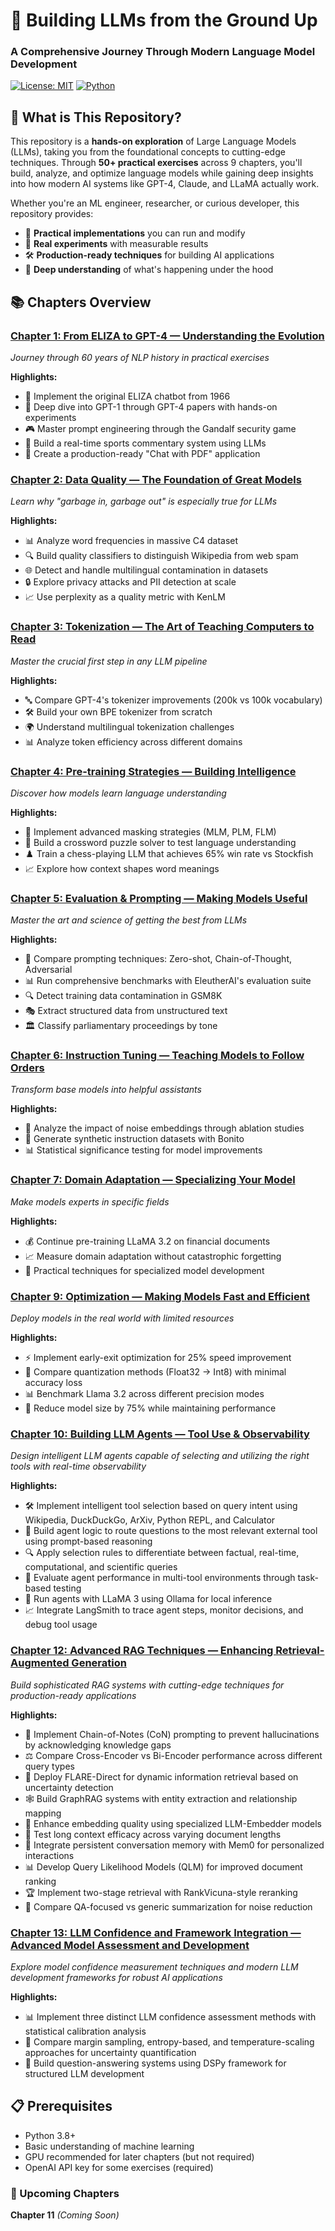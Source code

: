 # 🤖 Building LLMs from the Ground Up
### A Comprehensive Journey Through Modern Language Model Development

[![License: MIT](https://img.shields.io/badge/License-MIT-yellow.svg)](https://opensource.org/licenses/MIT)
[![Python](https://img.shields.io/badge/python-3.8+-blue.svg)](https://www.python.org/downloads/)

## 🎯 What is This Repository?

This repository is a **hands-on exploration** of Large Language Models (LLMs), taking you from the foundational concepts to cutting-edge techniques. Through **50+ practical exercises** across 9 chapters, you'll build, analyze, and optimize language models while gaining deep insights into how modern AI systems like GPT-4, Claude, and LLaMA actually work.

Whether you're an ML engineer, researcher, or curious developer, this repository provides:
- 📝 **Practical implementations** you can run and modify
- 🔬 **Real experiments** with measurable results
- 🛠️ **Production-ready techniques** for building AI applications
- 🧠 **Deep understanding** of what's happening under the hood

## 📚 Chapters Overview

### [Chapter 1: From ELIZA to GPT-4 — Understanding the Evolution](./Chapter%201/)
*Journey through 60 years of NLP history in practical exercises*

**Highlights:**
- 🤖 Implement the original ELIZA chatbot from 1966
- 📖 Deep dive into GPT-1 through GPT-4 papers with hands-on experiments
- 🎮 Master prompt engineering through the Gandalf security game
- 🏀 Build a real-time sports commentary system using LLMs
- 💬 Create a production-ready "Chat with PDF" application

### [Chapter 2: Data Quality — The Foundation of Great Models](./Chapter%202/)
*Learn why "garbage in, garbage out" is especially true for LLMs*

**Highlights:**
- 📊 Analyze word frequencies in massive C4 dataset
- 🔍 Build quality classifiers to distinguish Wikipedia from web spam
- 🌐 Detect and handle multilingual contamination in datasets
- 🔒 Explore privacy attacks and PII detection at scale
- 📈 Use perplexity as a quality metric with KenLM

### [Chapter 3: Tokenization — The Art of Teaching Computers to Read](./Chapter%203/)
*Master the crucial first step in any LLM pipeline*

**Highlights:**
- 🔤 Compare GPT-4's tokenizer improvements (200k vs 100k vocabulary)
- 🛠️ Build your own BPE tokenizer from scratch
- 🌍 Understand multilingual tokenization challenges
- 📊 Analyze token efficiency across different domains

### [Chapter 4: Pre-training Strategies — Building Intelligence](./Chapter%204/)
*Discover how models learn language understanding*

**Highlights:**
- 🧩 Implement advanced masking strategies (MLM, PLM, FLM)
- 🎯 Build a crossword puzzle solver to test language understanding
- ♟️ Train a chess-playing LLM that achieves 65% win rate vs Stockfish
- 📈 Explore how context shapes word meanings

### [Chapter 5: Evaluation & Prompting — Making Models Useful](./Chapter%205/)
*Master the art and science of getting the best from LLMs*

**Highlights:**
- 🧪 Compare prompting techniques: Zero-shot, Chain-of-Thought, Adversarial
- 📊 Run comprehensive benchmarks with EleutherAI's evaluation suite
- 🔍 Detect training data contamination in GSM8K
- 🎭 Extract structured data from unstructured text
- 🏛️ Classify parliamentary proceedings by tone

### [Chapter 6: Instruction Tuning — Teaching Models to Follow Orders](./Chapter%206/)
*Transform base models into helpful assistants*

**Highlights:**
- 🎯 Analyze the impact of noise embeddings through ablation studies
- 🤖 Generate synthetic instruction datasets with Bonito
- 📊 Statistical significance testing for model improvements

### [Chapter 7: Domain Adaptation — Specializing Your Model](./Chapter%207/)
*Make models experts in specific fields*

**Highlights:**
- 💰 Continue pre-training LLaMA 3.2 on financial documents
- 📈 Measure domain adaptation without catastrophic forgetting
- 🔧 Practical techniques for specialized model development

### [Chapter 9: Optimization — Making Models Fast and Efficient](./Chapter%209/)
*Deploy models in the real world with limited resources*

**Highlights:**
- ⚡ Implement early-exit optimization for 25% speed improvement
- 🔢 Compare quantization methods (Float32 → Int8) with minimal accuracy loss
- 📊 Benchmark Llama 3.2 across different precision modes
- 💾 Reduce model size by 75% while maintaining performance

### [Chapter 10: Building LLM Agents — Tool Use & Observability](./Chapter%2010/)  
*Design intelligent LLM agents capable of selecting and utilizing the right tools with real-time observability*

**Highlights:**
- 🛠️ Implement intelligent tool selection based on query intent using Wikipedia, DuckDuckGo, ArXiv, Python REPL, and Calculator  
- 🧠 Build agent logic to route questions to the most relevant external tool using prompt-based reasoning  
- 🔍 Apply selection rules to differentiate between factual, real-time, computational, and scientific queries  
- 🧪 Evaluate agent performance in multi-tool environments through task-based testing  
- 🤖 Run agents with LLaMA 3 using Ollama for local inference  
- 📈 Integrate LangSmith to trace agent steps, monitor decisions, and debug tool usage  

### [Chapter 12: Advanced RAG Techniques — Enhancing Retrieval-Augmented Generation](./Chapter%2012/)
*Build sophisticated RAG systems with cutting-edge techniques for production-ready applications*

**Highlights:**
- 🔗 Implement Chain-of-Notes (CoN) prompting to prevent hallucinations by acknowledging knowledge gaps
- ⚖️ Compare Cross-Encoder vs Bi-Encoder performance across different query types
- 🔄 Deploy FLARE-Direct for dynamic information retrieval based on uncertainty detection
- 🕸️ Build GraphRAG systems with entity extraction and relationship mapping
- 🎯 Enhance embedding quality using specialized LLM-Embedder models
- 📏 Test long context efficacy across varying document lengths
- 🧠 Integrate persistent conversation memory with Mem0 for personalized interactions
- 📊 Develop Query Likelihood Models (QLM) for improved document ranking
- 🏆 Implement two-stage retrieval with RankVicuna-style reranking
- 📝 Compare QA-focused vs generic summarization for noise reduction

### [Chapter 13: LLM Confidence and Framework Integration — Advanced Model Assessment and Development](./Chapter%2013/)
*Explore model confidence measurement techniques and modern LLM development frameworks for robust AI applications*

**Highlights:**
- 📊 Implement three distinct LLM confidence assessment methods with statistical calibration analysis
- 🎯 Compare margin sampling, entropy-based, and temperature-scaling approaches for uncertainty quantification
- 🔧 Build question-answering systems using DSPy framework for structured LLM development

## 📋 Prerequisites

- Python 3.8+
- Basic understanding of machine learning
- GPU recommended for later chapters (but not required)
- OpenAI API key for some exercises (required)

### 🚧 Upcoming Chapters

**Chapter 11** *(Coming Soon)*